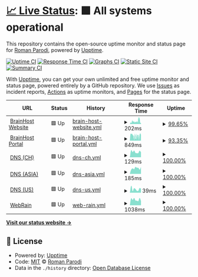 # [📈 Live Status](https://stats.brainbox.tools): <!--live status--> **🟩 All systems operational**

This repository contains the open-source uptime monitor and status page for [Roman Parodi](https://stats.brainbox.tools), powered by [Upptime](https://github.com/upptime/upptime).

[![Uptime CI](https://github.com/brparodi/stats/workflows/Uptime%20CI/badge.svg)](https://github.com/brparodi/stats/actions?query=workflow%3A%22Uptime+CI%22)
[![Response Time CI](https://github.com/brparodi/stats/workflows/Response%20Time%20CI/badge.svg)](https://github.com/brparodi/stats/actions?query=workflow%3A%22Response+Time+CI%22)
[![Graphs CI](https://github.com/brparodi/stats/workflows/Graphs%20CI/badge.svg)](https://github.com/brparodi/stats/actions?query=workflow%3A%22Graphs+CI%22)
[![Static Site CI](https://github.com/brparodi/stats/workflows/Static%20Site%20CI/badge.svg)](https://github.com/brparodi/stats/actions?query=workflow%3A%22Static+Site+CI%22)
[![Summary CI](https://github.com/brparodi/stats/workflows/Summary%20CI/badge.svg)](https://github.com/brparodi/stats/actions?query=workflow%3A%22Summary+CI%22)

With [Upptime](https://upptime.js.org), you can get your own unlimited and free uptime monitor and status page, powered entirely by a GitHub repository. We use [Issues](https://github.com/brparodi/stats/issues) as incident reports, [Actions](https://github.com/brparodi/stats/actions) as uptime monitors, and [Pages](https://stats.brainbox.tools) for the status page.

<!--start: status pages-->
<!-- This summary is generated by Upptime (https://github.com/upptime/upptime) -->
<!-- Do not edit this manually, your changes will be overwritten -->
<!-- prettier-ignore -->
| URL | Status | History | Response Time | Uptime |
| --- | ------ | ------- | ------------- | ------ |
| <img alt="" src="https://favicons.githubusercontent.com/brainhost.ch" height="13"> [BrainHost Website](https://brainhost.ch/) | 🟩 Up | [brain-host-website.yml](https://github.com/brparodi/stats/commits/HEAD/history/brain-host-website.yml) | <details><summary><img alt="Response time graph" src="./graphs/brain-host-website/response-time-week.png" height="20"> 202ms</summary><br><a href="https://stats.brainbox.tools/history/brain-host-website"><img alt="Response time 173" src="https://img.shields.io/endpoint?url=https%3A%2F%2Fraw.githubusercontent.com%2Fbrparodi%2Fstats%2FHEAD%2Fapi%2Fbrain-host-website%2Fresponse-time.json"></a><br><a href="https://stats.brainbox.tools/history/brain-host-website"><img alt="24-hour response time 103" src="https://img.shields.io/endpoint?url=https%3A%2F%2Fraw.githubusercontent.com%2Fbrparodi%2Fstats%2FHEAD%2Fapi%2Fbrain-host-website%2Fresponse-time-day.json"></a><br><a href="https://stats.brainbox.tools/history/brain-host-website"><img alt="7-day response time 202" src="https://img.shields.io/endpoint?url=https%3A%2F%2Fraw.githubusercontent.com%2Fbrparodi%2Fstats%2FHEAD%2Fapi%2Fbrain-host-website%2Fresponse-time-week.json"></a><br><a href="https://stats.brainbox.tools/history/brain-host-website"><img alt="30-day response time 173" src="https://img.shields.io/endpoint?url=https%3A%2F%2Fraw.githubusercontent.com%2Fbrparodi%2Fstats%2FHEAD%2Fapi%2Fbrain-host-website%2Fresponse-time-month.json"></a><br><a href="https://stats.brainbox.tools/history/brain-host-website"><img alt="1-year response time 173" src="https://img.shields.io/endpoint?url=https%3A%2F%2Fraw.githubusercontent.com%2Fbrparodi%2Fstats%2FHEAD%2Fapi%2Fbrain-host-website%2Fresponse-time-year.json"></a></details> | <details><summary><a href="https://stats.brainbox.tools/history/brain-host-website">99.65%</a></summary><a href="https://stats.brainbox.tools/history/brain-host-website"><img alt="All-time uptime 99.74%" src="https://img.shields.io/endpoint?url=https%3A%2F%2Fraw.githubusercontent.com%2Fbrparodi%2Fstats%2FHEAD%2Fapi%2Fbrain-host-website%2Fuptime.json"></a><br><a href="https://stats.brainbox.tools/history/brain-host-website"><img alt="24-hour uptime 100.00%" src="https://img.shields.io/endpoint?url=https%3A%2F%2Fraw.githubusercontent.com%2Fbrparodi%2Fstats%2FHEAD%2Fapi%2Fbrain-host-website%2Fuptime-day.json"></a><br><a href="https://stats.brainbox.tools/history/brain-host-website"><img alt="7-day uptime 99.65%" src="https://img.shields.io/endpoint?url=https%3A%2F%2Fraw.githubusercontent.com%2Fbrparodi%2Fstats%2FHEAD%2Fapi%2Fbrain-host-website%2Fuptime-week.json"></a><br><a href="https://stats.brainbox.tools/history/brain-host-website"><img alt="30-day uptime 99.74%" src="https://img.shields.io/endpoint?url=https%3A%2F%2Fraw.githubusercontent.com%2Fbrparodi%2Fstats%2FHEAD%2Fapi%2Fbrain-host-website%2Fuptime-month.json"></a><br><a href="https://stats.brainbox.tools/history/brain-host-website"><img alt="1-year uptime 99.74%" src="https://img.shields.io/endpoint?url=https%3A%2F%2Fraw.githubusercontent.com%2Fbrparodi%2Fstats%2FHEAD%2Fapi%2Fbrain-host-website%2Fuptime-year.json"></a></details>
| <img alt="" src="https://favicons.githubusercontent.com/portal.brainhost.ch" height="13"> [BrainHost Portal](https://portal.brainhost.ch/) | 🟩 Up | [brain-host-portal.yml](https://github.com/brparodi/stats/commits/HEAD/history/brain-host-portal.yml) | <details><summary><img alt="Response time graph" src="./graphs/brain-host-portal/response-time-week.png" height="20"> 849ms</summary><br><a href="https://stats.brainbox.tools/history/brain-host-portal"><img alt="Response time 938" src="https://img.shields.io/endpoint?url=https%3A%2F%2Fraw.githubusercontent.com%2Fbrparodi%2Fstats%2FHEAD%2Fapi%2Fbrain-host-portal%2Fresponse-time.json"></a><br><a href="https://stats.brainbox.tools/history/brain-host-portal"><img alt="24-hour response time 826" src="https://img.shields.io/endpoint?url=https%3A%2F%2Fraw.githubusercontent.com%2Fbrparodi%2Fstats%2FHEAD%2Fapi%2Fbrain-host-portal%2Fresponse-time-day.json"></a><br><a href="https://stats.brainbox.tools/history/brain-host-portal"><img alt="7-day response time 849" src="https://img.shields.io/endpoint?url=https%3A%2F%2Fraw.githubusercontent.com%2Fbrparodi%2Fstats%2FHEAD%2Fapi%2Fbrain-host-portal%2Fresponse-time-week.json"></a><br><a href="https://stats.brainbox.tools/history/brain-host-portal"><img alt="30-day response time 938" src="https://img.shields.io/endpoint?url=https%3A%2F%2Fraw.githubusercontent.com%2Fbrparodi%2Fstats%2FHEAD%2Fapi%2Fbrain-host-portal%2Fresponse-time-month.json"></a><br><a href="https://stats.brainbox.tools/history/brain-host-portal"><img alt="1-year response time 938" src="https://img.shields.io/endpoint?url=https%3A%2F%2Fraw.githubusercontent.com%2Fbrparodi%2Fstats%2FHEAD%2Fapi%2Fbrain-host-portal%2Fresponse-time-year.json"></a></details> | <details><summary><a href="https://stats.brainbox.tools/history/brain-host-portal">93.35%</a></summary><a href="https://stats.brainbox.tools/history/brain-host-portal"><img alt="All-time uptime 95.09%" src="https://img.shields.io/endpoint?url=https%3A%2F%2Fraw.githubusercontent.com%2Fbrparodi%2Fstats%2FHEAD%2Fapi%2Fbrain-host-portal%2Fuptime.json"></a><br><a href="https://stats.brainbox.tools/history/brain-host-portal"><img alt="24-hour uptime 61.25%" src="https://img.shields.io/endpoint?url=https%3A%2F%2Fraw.githubusercontent.com%2Fbrparodi%2Fstats%2FHEAD%2Fapi%2Fbrain-host-portal%2Fuptime-day.json"></a><br><a href="https://stats.brainbox.tools/history/brain-host-portal"><img alt="7-day uptime 93.35%" src="https://img.shields.io/endpoint?url=https%3A%2F%2Fraw.githubusercontent.com%2Fbrparodi%2Fstats%2FHEAD%2Fapi%2Fbrain-host-portal%2Fuptime-week.json"></a><br><a href="https://stats.brainbox.tools/history/brain-host-portal"><img alt="30-day uptime 95.09%" src="https://img.shields.io/endpoint?url=https%3A%2F%2Fraw.githubusercontent.com%2Fbrparodi%2Fstats%2FHEAD%2Fapi%2Fbrain-host-portal%2Fuptime-month.json"></a><br><a href="https://stats.brainbox.tools/history/brain-host-portal"><img alt="1-year uptime 95.09%" src="https://img.shields.io/endpoint?url=https%3A%2F%2Fraw.githubusercontent.com%2Fbrparodi%2Fstats%2FHEAD%2Fapi%2Fbrain-host-portal%2Fuptime-year.json"></a></details>
| <img alt="" src="https://favicons.githubusercontent.com/null" height="13"> [DNS (CH)](ch.brainhost.ch) | 🟩 Up | [dns-ch.yml](https://github.com/brparodi/stats/commits/HEAD/history/dns-ch.yml) | <details><summary><img alt="Response time graph" src="./graphs/dns-ch/response-time-week.png" height="20"> 129ms</summary><br><a href="https://stats.brainbox.tools/history/dns-ch"><img alt="Response time 132" src="https://img.shields.io/endpoint?url=https%3A%2F%2Fraw.githubusercontent.com%2Fbrparodi%2Fstats%2FHEAD%2Fapi%2Fdns-ch%2Fresponse-time.json"></a><br><a href="https://stats.brainbox.tools/history/dns-ch"><img alt="24-hour response time 150" src="https://img.shields.io/endpoint?url=https%3A%2F%2Fraw.githubusercontent.com%2Fbrparodi%2Fstats%2FHEAD%2Fapi%2Fdns-ch%2Fresponse-time-day.json"></a><br><a href="https://stats.brainbox.tools/history/dns-ch"><img alt="7-day response time 129" src="https://img.shields.io/endpoint?url=https%3A%2F%2Fraw.githubusercontent.com%2Fbrparodi%2Fstats%2FHEAD%2Fapi%2Fdns-ch%2Fresponse-time-week.json"></a><br><a href="https://stats.brainbox.tools/history/dns-ch"><img alt="30-day response time 132" src="https://img.shields.io/endpoint?url=https%3A%2F%2Fraw.githubusercontent.com%2Fbrparodi%2Fstats%2FHEAD%2Fapi%2Fdns-ch%2Fresponse-time-month.json"></a><br><a href="https://stats.brainbox.tools/history/dns-ch"><img alt="1-year response time 132" src="https://img.shields.io/endpoint?url=https%3A%2F%2Fraw.githubusercontent.com%2Fbrparodi%2Fstats%2FHEAD%2Fapi%2Fdns-ch%2Fresponse-time-year.json"></a></details> | <details><summary><a href="https://stats.brainbox.tools/history/dns-ch">100.00%</a></summary><a href="https://stats.brainbox.tools/history/dns-ch"><img alt="All-time uptime 100.00%" src="https://img.shields.io/endpoint?url=https%3A%2F%2Fraw.githubusercontent.com%2Fbrparodi%2Fstats%2FHEAD%2Fapi%2Fdns-ch%2Fuptime.json"></a><br><a href="https://stats.brainbox.tools/history/dns-ch"><img alt="24-hour uptime 100.00%" src="https://img.shields.io/endpoint?url=https%3A%2F%2Fraw.githubusercontent.com%2Fbrparodi%2Fstats%2FHEAD%2Fapi%2Fdns-ch%2Fuptime-day.json"></a><br><a href="https://stats.brainbox.tools/history/dns-ch"><img alt="7-day uptime 100.00%" src="https://img.shields.io/endpoint?url=https%3A%2F%2Fraw.githubusercontent.com%2Fbrparodi%2Fstats%2FHEAD%2Fapi%2Fdns-ch%2Fuptime-week.json"></a><br><a href="https://stats.brainbox.tools/history/dns-ch"><img alt="30-day uptime 100.00%" src="https://img.shields.io/endpoint?url=https%3A%2F%2Fraw.githubusercontent.com%2Fbrparodi%2Fstats%2FHEAD%2Fapi%2Fdns-ch%2Fuptime-month.json"></a><br><a href="https://stats.brainbox.tools/history/dns-ch"><img alt="1-year uptime 100.00%" src="https://img.shields.io/endpoint?url=https%3A%2F%2Fraw.githubusercontent.com%2Fbrparodi%2Fstats%2FHEAD%2Fapi%2Fdns-ch%2Fuptime-year.json"></a></details>
| <img alt="" src="https://favicons.githubusercontent.com/null" height="13"> [DNS (ASIA)](asia.brainhost.ch) | 🟩 Up | [dns-asia.yml](https://github.com/brparodi/stats/commits/HEAD/history/dns-asia.yml) | <details><summary><img alt="Response time graph" src="./graphs/dns-asia/response-time-week.png" height="20"> 185ms</summary><br><a href="https://stats.brainbox.tools/history/dns-asia"><img alt="Response time 183" src="https://img.shields.io/endpoint?url=https%3A%2F%2Fraw.githubusercontent.com%2Fbrparodi%2Fstats%2FHEAD%2Fapi%2Fdns-asia%2Fresponse-time.json"></a><br><a href="https://stats.brainbox.tools/history/dns-asia"><img alt="24-hour response time 169" src="https://img.shields.io/endpoint?url=https%3A%2F%2Fraw.githubusercontent.com%2Fbrparodi%2Fstats%2FHEAD%2Fapi%2Fdns-asia%2Fresponse-time-day.json"></a><br><a href="https://stats.brainbox.tools/history/dns-asia"><img alt="7-day response time 185" src="https://img.shields.io/endpoint?url=https%3A%2F%2Fraw.githubusercontent.com%2Fbrparodi%2Fstats%2FHEAD%2Fapi%2Fdns-asia%2Fresponse-time-week.json"></a><br><a href="https://stats.brainbox.tools/history/dns-asia"><img alt="30-day response time 183" src="https://img.shields.io/endpoint?url=https%3A%2F%2Fraw.githubusercontent.com%2Fbrparodi%2Fstats%2FHEAD%2Fapi%2Fdns-asia%2Fresponse-time-month.json"></a><br><a href="https://stats.brainbox.tools/history/dns-asia"><img alt="1-year response time 183" src="https://img.shields.io/endpoint?url=https%3A%2F%2Fraw.githubusercontent.com%2Fbrparodi%2Fstats%2FHEAD%2Fapi%2Fdns-asia%2Fresponse-time-year.json"></a></details> | <details><summary><a href="https://stats.brainbox.tools/history/dns-asia">100.00%</a></summary><a href="https://stats.brainbox.tools/history/dns-asia"><img alt="All-time uptime 100.00%" src="https://img.shields.io/endpoint?url=https%3A%2F%2Fraw.githubusercontent.com%2Fbrparodi%2Fstats%2FHEAD%2Fapi%2Fdns-asia%2Fuptime.json"></a><br><a href="https://stats.brainbox.tools/history/dns-asia"><img alt="24-hour uptime 100.00%" src="https://img.shields.io/endpoint?url=https%3A%2F%2Fraw.githubusercontent.com%2Fbrparodi%2Fstats%2FHEAD%2Fapi%2Fdns-asia%2Fuptime-day.json"></a><br><a href="https://stats.brainbox.tools/history/dns-asia"><img alt="7-day uptime 100.00%" src="https://img.shields.io/endpoint?url=https%3A%2F%2Fraw.githubusercontent.com%2Fbrparodi%2Fstats%2FHEAD%2Fapi%2Fdns-asia%2Fuptime-week.json"></a><br><a href="https://stats.brainbox.tools/history/dns-asia"><img alt="30-day uptime 100.00%" src="https://img.shields.io/endpoint?url=https%3A%2F%2Fraw.githubusercontent.com%2Fbrparodi%2Fstats%2FHEAD%2Fapi%2Fdns-asia%2Fuptime-month.json"></a><br><a href="https://stats.brainbox.tools/history/dns-asia"><img alt="1-year uptime 100.00%" src="https://img.shields.io/endpoint?url=https%3A%2F%2Fraw.githubusercontent.com%2Fbrparodi%2Fstats%2FHEAD%2Fapi%2Fdns-asia%2Fuptime-year.json"></a></details>
| <img alt="" src="https://favicons.githubusercontent.com/null" height="13"> [DNS (US)](us.brainhost.ch) | 🟩 Up | [dns-us.yml](https://github.com/brparodi/stats/commits/HEAD/history/dns-us.yml) | <details><summary><img alt="Response time graph" src="./graphs/dns-us/response-time-week.png" height="20"> 39ms</summary><br><a href="https://stats.brainbox.tools/history/dns-us"><img alt="Response time 42" src="https://img.shields.io/endpoint?url=https%3A%2F%2Fraw.githubusercontent.com%2Fbrparodi%2Fstats%2FHEAD%2Fapi%2Fdns-us%2Fresponse-time.json"></a><br><a href="https://stats.brainbox.tools/history/dns-us"><img alt="24-hour response time 52" src="https://img.shields.io/endpoint?url=https%3A%2F%2Fraw.githubusercontent.com%2Fbrparodi%2Fstats%2FHEAD%2Fapi%2Fdns-us%2Fresponse-time-day.json"></a><br><a href="https://stats.brainbox.tools/history/dns-us"><img alt="7-day response time 39" src="https://img.shields.io/endpoint?url=https%3A%2F%2Fraw.githubusercontent.com%2Fbrparodi%2Fstats%2FHEAD%2Fapi%2Fdns-us%2Fresponse-time-week.json"></a><br><a href="https://stats.brainbox.tools/history/dns-us"><img alt="30-day response time 42" src="https://img.shields.io/endpoint?url=https%3A%2F%2Fraw.githubusercontent.com%2Fbrparodi%2Fstats%2FHEAD%2Fapi%2Fdns-us%2Fresponse-time-month.json"></a><br><a href="https://stats.brainbox.tools/history/dns-us"><img alt="1-year response time 42" src="https://img.shields.io/endpoint?url=https%3A%2F%2Fraw.githubusercontent.com%2Fbrparodi%2Fstats%2FHEAD%2Fapi%2Fdns-us%2Fresponse-time-year.json"></a></details> | <details><summary><a href="https://stats.brainbox.tools/history/dns-us">100.00%</a></summary><a href="https://stats.brainbox.tools/history/dns-us"><img alt="All-time uptime 100.00%" src="https://img.shields.io/endpoint?url=https%3A%2F%2Fraw.githubusercontent.com%2Fbrparodi%2Fstats%2FHEAD%2Fapi%2Fdns-us%2Fuptime.json"></a><br><a href="https://stats.brainbox.tools/history/dns-us"><img alt="24-hour uptime 100.00%" src="https://img.shields.io/endpoint?url=https%3A%2F%2Fraw.githubusercontent.com%2Fbrparodi%2Fstats%2FHEAD%2Fapi%2Fdns-us%2Fuptime-day.json"></a><br><a href="https://stats.brainbox.tools/history/dns-us"><img alt="7-day uptime 100.00%" src="https://img.shields.io/endpoint?url=https%3A%2F%2Fraw.githubusercontent.com%2Fbrparodi%2Fstats%2FHEAD%2Fapi%2Fdns-us%2Fuptime-week.json"></a><br><a href="https://stats.brainbox.tools/history/dns-us"><img alt="30-day uptime 100.00%" src="https://img.shields.io/endpoint?url=https%3A%2F%2Fraw.githubusercontent.com%2Fbrparodi%2Fstats%2FHEAD%2Fapi%2Fdns-us%2Fuptime-month.json"></a><br><a href="https://stats.brainbox.tools/history/dns-us"><img alt="1-year uptime 100.00%" src="https://img.shields.io/endpoint?url=https%3A%2F%2Fraw.githubusercontent.com%2Fbrparodi%2Fstats%2FHEAD%2Fapi%2Fdns-us%2Fuptime-year.json"></a></details>
| <img alt="" src="https://favicons.githubusercontent.com/webrain.ch" height="13"> [WebRain](https://webrain.ch/) | 🟩 Up | [web-rain.yml](https://github.com/brparodi/stats/commits/HEAD/history/web-rain.yml) | <details><summary><img alt="Response time graph" src="./graphs/web-rain/response-time-week.png" height="20"> 1038ms</summary><br><a href="https://stats.brainbox.tools/history/web-rain"><img alt="Response time 1066" src="https://img.shields.io/endpoint?url=https%3A%2F%2Fraw.githubusercontent.com%2Fbrparodi%2Fstats%2FHEAD%2Fapi%2Fweb-rain%2Fresponse-time.json"></a><br><a href="https://stats.brainbox.tools/history/web-rain"><img alt="24-hour response time 1157" src="https://img.shields.io/endpoint?url=https%3A%2F%2Fraw.githubusercontent.com%2Fbrparodi%2Fstats%2FHEAD%2Fapi%2Fweb-rain%2Fresponse-time-day.json"></a><br><a href="https://stats.brainbox.tools/history/web-rain"><img alt="7-day response time 1038" src="https://img.shields.io/endpoint?url=https%3A%2F%2Fraw.githubusercontent.com%2Fbrparodi%2Fstats%2FHEAD%2Fapi%2Fweb-rain%2Fresponse-time-week.json"></a><br><a href="https://stats.brainbox.tools/history/web-rain"><img alt="30-day response time 1066" src="https://img.shields.io/endpoint?url=https%3A%2F%2Fraw.githubusercontent.com%2Fbrparodi%2Fstats%2FHEAD%2Fapi%2Fweb-rain%2Fresponse-time-month.json"></a><br><a href="https://stats.brainbox.tools/history/web-rain"><img alt="1-year response time 1066" src="https://img.shields.io/endpoint?url=https%3A%2F%2Fraw.githubusercontent.com%2Fbrparodi%2Fstats%2FHEAD%2Fapi%2Fweb-rain%2Fresponse-time-year.json"></a></details> | <details><summary><a href="https://stats.brainbox.tools/history/web-rain">100.00%</a></summary><a href="https://stats.brainbox.tools/history/web-rain"><img alt="All-time uptime 100.00%" src="https://img.shields.io/endpoint?url=https%3A%2F%2Fraw.githubusercontent.com%2Fbrparodi%2Fstats%2FHEAD%2Fapi%2Fweb-rain%2Fuptime.json"></a><br><a href="https://stats.brainbox.tools/history/web-rain"><img alt="24-hour uptime 100.00%" src="https://img.shields.io/endpoint?url=https%3A%2F%2Fraw.githubusercontent.com%2Fbrparodi%2Fstats%2FHEAD%2Fapi%2Fweb-rain%2Fuptime-day.json"></a><br><a href="https://stats.brainbox.tools/history/web-rain"><img alt="7-day uptime 100.00%" src="https://img.shields.io/endpoint?url=https%3A%2F%2Fraw.githubusercontent.com%2Fbrparodi%2Fstats%2FHEAD%2Fapi%2Fweb-rain%2Fuptime-week.json"></a><br><a href="https://stats.brainbox.tools/history/web-rain"><img alt="30-day uptime 100.00%" src="https://img.shields.io/endpoint?url=https%3A%2F%2Fraw.githubusercontent.com%2Fbrparodi%2Fstats%2FHEAD%2Fapi%2Fweb-rain%2Fuptime-month.json"></a><br><a href="https://stats.brainbox.tools/history/web-rain"><img alt="1-year uptime 100.00%" src="https://img.shields.io/endpoint?url=https%3A%2F%2Fraw.githubusercontent.com%2Fbrparodi%2Fstats%2FHEAD%2Fapi%2Fweb-rain%2Fuptime-year.json"></a></details>

<!--end: status pages-->

[**Visit our status website →**](https://stats.brainbox.tools)

## 📄 License

- Powered by: [Upptime](https://github.com/upptime/upptime)
- Code: [MIT](./LICENSE) © [Roman Parodi](https://stats.brainbox.tools)
- Data in the `./history` directory: [Open Database License](https://opendatacommons.org/licenses/odbl/1-0/)

